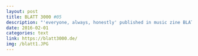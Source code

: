 ```yaml
---
layout: post
title: BLATT 3000 #05
description: "'everyone, always, honestly' published in music zine BLATT 3000"
date: 2016-02-01
categories: text
link: https://blatt3000.de/
img: /blatt1.JPG
---
```

